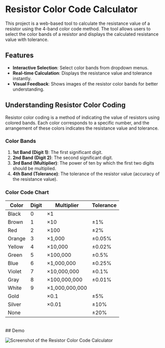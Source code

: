 # Resistor Color Code Calculator

This project is a web-based tool to calculate the resistance value of a resistor using the 4-band color code method. The tool allows users to select the color bands of a resistor and displays the calculated resistance value with tolerance.

## Features

- **Interactive Selection**: Select color bands from dropdown menus.
- **Real-time Calculation**: Displays the resistance value and tolerance instantly.
- **Visual Feedback**: Shows images of the resistor color bands for better understanding.
## Understanding Resistor Color Coding

Resistor color coding is a method of indicating the value of resistors using colored bands. Each color corresponds to a specific number, and the arrangement of these colors indicates the resistance value and tolerance.

### Color Bands

1. **1st Band (Digit 1)**: The first significant digit.
2. **2nd Band (Digit 2)**: The second significant digit.
3. **3rd Band (Multiplier)**: The power of ten by which the first two digits should be multiplied.
4. **4th Band (Tolerance)**: The tolerance of the resistor value (accuracy of the resistance value).

### Color Code Chart

| Color   | Digit | Multiplier      | Tolerance   |
|---------|-------|-----------------|-------------|
| Black   | 0     | ×1              |             |
| Brown   | 1     | ×10             | ±1%         |
| Red     | 2     | ×100            | ±2%         |
| Orange  | 3     | ×1,000          | ±0.05%      |
| Yellow  | 4     | ×10,000         | ±0.02%      |
| Green   | 5     | ×100,000        | ±0.5%       |
| Blue    | 6     | ×1,000,000      | ±0.25%      |
| Violet  | 7     | ×10,000,000     | ±0.1%       |
| Gray    | 8     | ×100,000,000    | ±0.01%      |
| White   | 9     | ×1,000,000,000  |             |
| Gold    |       | ×0.1            | ±5%         |
| Silver  |       | ×0.01           | ±10%        |
| None    |       |                 | ±20%        |
<br>
## Demo

![Screenshot of the Resistor Color Code Calculator](demo.png)
